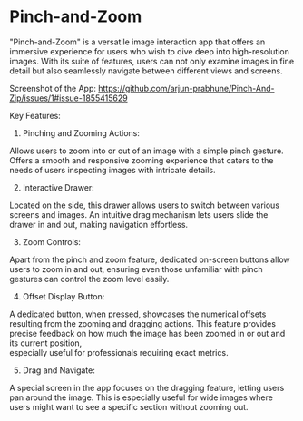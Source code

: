 # Pinch-and-Zoom

"Pinch-and-Zoom" is a versatile image interaction app that offers an immersive experience for users who wish to dive deep into high-resolution images. With its suite of features, users can not only examine images in fine detail but also seamlessly navigate between different views and screens.

Screenshot of the App: https://github.com/arjun-prabhune/Pinch-And-Zip/issues/1#issue-1855415629


Key Features:

1. Pinching and Zooming Actions:

  Allows users to zoom into or out of an image with a simple pinch gesture.
  Offers a smooth and responsive zooming experience that caters to the needs of users inspecting images with intricate     details.
  
2. Interactive Drawer:

  Located on the side, this drawer allows users to switch between various screens and images.
  An intuitive drag mechanism lets users slide the drawer in and out, making navigation effortless.

3. Zoom Controls:

  Apart from the pinch and zoom feature, dedicated on-screen buttons allow users to zoom in and out, ensuring even those   unfamiliar with pinch gestures can control the zoom level easily.

4. Offset Display Button:

  A dedicated button, when pressed, showcases the numerical offsets resulting from the zooming and dragging actions.
  This feature provides precise feedback on how much the image has been zoomed in or out and its current position,       
  especially useful for professionals requiring exact metrics.

5. Drag and Navigate:

  A special screen in the app focuses on the dragging feature, letting users pan around the image.
  This is especially useful for wide images where users might want to see a specific section without zooming out.

